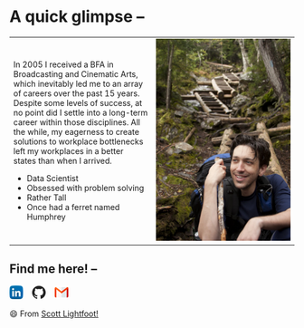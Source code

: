 <table>
<h1> A quick glimpse – </h1>
  <tr>
    <td style="width:50%">
      <p>In 2005 I received a BFA in Broadcasting and Cinematic Arts, which inevitably led me to an array of careers over the past 15 years. Despite some levels of success, at no point did I settle into a long-term career within those disciplines. All the while, my eagerness to create solutions to workplace bottlenecks left my workplaces in a better states than when I arrived.</p>
      <ul>
        <li>Data Scientist</li>
        <li>Obsessed with problem solving</li>
        <li>Rather Tall</li>
        <li>Once had a ferret named Humphrey</li>
      </ul>  
    </td>   
    <td>
      <img src="./assets/profile_pic.JPG" width="500">
    </td>
   </tr>
</table>
     <h2> Find me here! – </h2>
        <p float="left">
  
  [![linkedin](./assets/LinkedIn.png)](https://www.linkedin.com/in/s-lightfoot) &nbsp;&nbsp;
  [![github](./assets/GitHub.png)](https://github.com/ScottLightfoot) &nbsp;&nbsp;
  [![email](./assets/GMail.png)](mailto:gslightfoot@gmail.com)
 
</p>

😄 From [Scott Lightfoot!](https://ScottLightfoot.githubio.com/)

<!--
**ScottLightfoot/ScottLightfoot** is a ✨ _special_ ✨ repository because its `README.md` (this file) appears on your GitHub profile.

Here are some ideas to get you started:

- 🔭 I’m currently working on ...
- 🌱 I’m currently learning ...
- 👯 I’m looking to collaborate on ...
- 🤔 I’m looking for help with ...
- 💬 Ask me about ...
- 📫 How to reach me: ...
- 😄 Pronouns: ...
- ⚡ Fun fact: ...
-->
